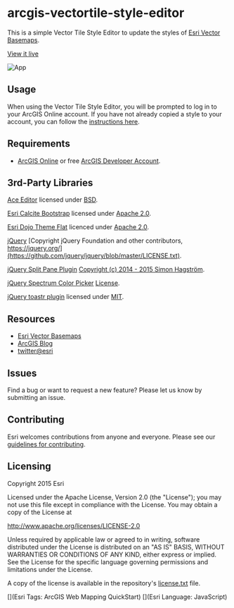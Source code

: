 # arcgis-vectortile-style-editor

This is a simple Vector Tile Style Editor to update the styles of [Esri Vector Basemaps](http://www.arcgis.com/home/group.html?id=30de8da907d240a0bccd5ad3ff25ef4a&focus=layers).

[View it live](http://esri.github.io/arcgis-vectortile-style-editor)

![App](https://raw.github.com/Esri/arcgis-vectortile-style-editor/master/vt-edit-demo.gif)

## Usage
When using the Vector Tile Style Editor, you will be prompted to log in to your ArcGIS Online account.
If you have not already copied a style to your account, you can follow the [instructions here](http://blogs.esri.com/esri/arcgis/2015/11/19/how-to-customize-esri-vector-basemaps/).

## Requirements

* [ArcGIS Online](http://www.arcgis.com/features/) or free [ArcGIS Developer Account](https://developers.arcgis.com/en/).

## 3rd-Party Libraries

[Ace Editor](https://ace.c9.io/) licensed under [BSD](https://github.com/ajaxorg/ace/blob/master/LICENSE).

[Esri Calcite Bootstrap](https://github.com/Esri/calcite-bootstrap) licensed under [Apache 2.0](https://github.com/Esri/calcite-bootstrap/blob/master/license.txt).

[Esri Dojo Theme Flat](https://github.com/Esri/dojo-theme-flat) licenced under [Apache 2.0](https://github.com/Esri/dojo-theme-flat/blob/master/license.txt).

[jQuery](https://jquery.com/) [Copyright jQuery Foundation and other contributors, https://jquery.org/](https://github.com/jquery/jquery/blob/master/LICENSE.txt).

[jQuery Split Pane Plugin](https://github.com/shagstrom/split-pane) [Copyright (c) 2014 - 2015 Simon Hagström](https://github.com/shagstrom/split-pane/blob/master/LICENSE).

[jQuery Spectrum Color Picker](https://github.com/bgrins/spectrum) [License](https://github.com/bgrins/spectrum/blob/master/LICENSE).

[jQuery toastr plugin](https://github.com/CodeSeven/toastr) licensed under [MIT](http://www.opensource.org/licenses/mit-license.php).

## Resources

* [Esri Vector Basemaps](http://www.arcgis.com/home/group.html?id=30de8da907d240a0bccd5ad3ff25ef4a&focus=layers)
* [ArcGIS Blog](http://blogs.esri.com/esri/arcgis/)
* [twitter@esri](http://twitter.com/esri)

## Issues

Find a bug or want to request a new feature?  Please let us know by submitting an issue.

## Contributing

Esri welcomes contributions from anyone and everyone. Please see our [guidelines for contributing](https://github.com/esri/contributing).

## Licensing
Copyright 2015 Esri

Licensed under the Apache License, Version 2.0 (the "License");
you may not use this file except in compliance with the License.
You may obtain a copy of the License at

   http://www.apache.org/licenses/LICENSE-2.0

Unless required by applicable law or agreed to in writing, software
distributed under the License is distributed on an "AS IS" BASIS,
WITHOUT WARRANTIES OR CONDITIONS OF ANY KIND, either express or implied.
See the License for the specific language governing permissions and
limitations under the License.

A copy of the license is available in the repository's [license.txt]( https://raw.github.com/Esri/quickstart-map-js/master/license.txt) file.

[](Esri Tags: ArcGIS Web Mapping QuickStart)
[](Esri Language: JavaScript)​